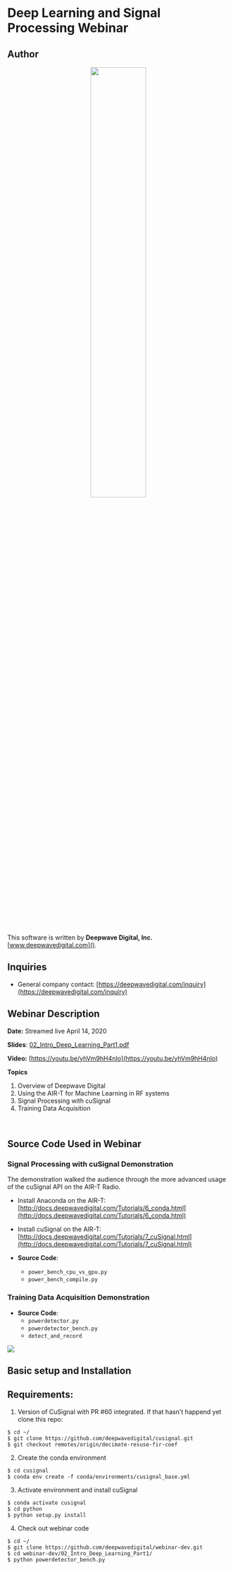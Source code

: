 # Deep Learning and Signal Processing Webinar

## Author
<p align="center">
<img src="https://deepwavedigital.com/media/images/dwd2_crop_transparent.png" Width="50%" />
</p>

This software is written by **Deepwave Digital, Inc.** [www.deepwavedigital.com]().

## Inquiries
  - General company contact: [https://deepwavedigital.com/inquiry](https://deepwavedigital.com/inquiry)
&nbsp;


## Webinar Description

**Date:** Streamed live April 14, 2020

**Slides**: [02_Intro_Deep_Learning_Part1.pdf](https://deepwavedigital.com/media/2020/02_Intro_Deep_Learning_Part1.pdf)

**Video:** [https://youtu.be/yhVm9hH4nIo](https://youtu.be/yhVm9hH4nIo)

**Topics**
1. Overview of Deepwave Digital
2. Using the AIR-T for Machine Learning in RF systems
3. Signal Processing with cuSignal
4. Training Data Acquisition

<br>

## Source Code Used in Webinar

### Signal Processing with cuSignal Demonstration

The demonstration walked the audience through the more advanced usage of the cuSignal
API on the AIR-T Radio.

* Install Anaconda on the AIR-T: [http://docs.deepwavedigital.com/Tutorials/6_conda.html](http://docs.deepwavedigital.com/Tutorials/6_conda.html)
* Install cuSignal on the AIR-T: [http://docs.deepwavedigital.com/Tutorials/7_cuSignal.html](http://docs.deepwavedigital.com/Tutorials/7_cuSignal.html)

* **Source Code**:
  * `power_bench_cpu_vs_gpu.py`
  * `power_bench_compile.py`

### Training Data Acquisition Demonstration


* **Source Code**:
  * `powerdetector.py`
  * `powerdetector_bench.py`
  * `detect_and_record`

![](https://deepwavedigital.com/media/2020/detect_and_record.png)


## Basic setup and Installation

## Requirements:

1. Version of CuSignal with PR #60 integrated. If that hasn't happend yet clone this repo:
```
$ cd ~/
$ git clone https://github.com/deepwavedigital/cusignal.git
$ git checkout remotes/origin/decimate-resuse-fir-coef
```

2. Create the conda environment
```
$ cd cusignal
$ conda env create -f conda/environments/cusignal_base.yml
```

3. Activate environment and install cuSignal
```
$ conda activate cusignal
$ cd python
$ python setup.py install
```

4. Check out webinar code
```
$ cd ~/
$ git clone https://github.com/deepwavedigital/webinar-dev.git
$ cd webinar-dev/02_Intro_Deep_Learning_Part1/
$ python powerdetector_bench.py
```
